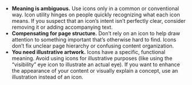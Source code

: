 - **Meaning is ambiguous.** Use icons only in a common or conventional way. Icon utility hinges on people quickly recognizing what each icon means. If you suspect that an icon’s intent isn’t perfectly clear, consider removing it or adding accompanying text.
- **Compensating for page structure.** Don’t rely on an icon to help draw attention to something important that’s otherwise hard to find. Icons don’t fix unclear page hierarchy or confusing content organization.
- **You need illustrative artwork.** Icons have a specific, functional meaning. Avoid using icons for illustrative purposes (like using the “visibility” eye icon to illustrate an actual eye). If you want to enhance the appearance of your content or visually explain a concept, use an illustration instead of an icon.